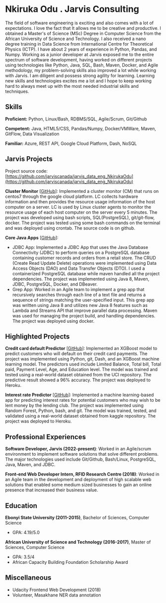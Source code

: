 # Nkiruka Odu . Jarvis Consulting

The field of software engineering is exciting and also comes with a lot of expectations. I love the fact that It allows me to be creative and productive.  I obtained a Master's of Science (MSc) Degree in Computer Science from the African University of Science and Technology. I also received a nano degree training in Data Science from International Centre for Theoretical Physics (ICTP). I have about 2 years of experience in Python, Pandas, and Numpy.  Working as a junior developer at Jarvis exposed me to the entire spectrum of software development, having worked on different projects using technologies like Python, Java, SQL, Bash, Maven, Docker, and Agile methodology, my problem-solving skills also improved a lot while working with Jarvis. I am diligent and possess strong agility for learning. Learning new skills and technologies excites me a lot and I hope to keep working hard to always meet up with the most needed industrial skills and techniques.

## Skills

**Proficient:** Python, Linux/Bash, RDBMS/SQL, Agile/Scrum, Git/Github

**Competent:** Java, HTML5/CSS, Pandas/Numpy, Docker/VMWare, Maven, GitFlow, Data Visualization

**Familiar:** Azure, REST API, Google Cloud Platform, Dash, NoSQL

## Jarvis Projects

Project source code: [https://github.com/jarviscanada/jarvis_data_eng_NkirukaOdu](https://github.com/jarviscanada/jarvis_data_eng_NkirukaOdu)


**Cluster Monitor** [[GitHub](https://github.com/jarviscanada/jarvis_data_eng_NkirukaOdu/tree/master/linux_sql)]: Implemented a cluster monitor (CM) that runs on centos7 through the google cloud platform. LC collects hardware information and then provides the resource usage information of the host computer on a server. LC is used by Linux cluster agents to monitor the resource usage of each host computer on the server every 5 minutes. The project was developed using bash scripts, SQL(PostgreSQL), git/git-flow, docker. The project was tested using some bash commands on the terminal and was deployed using crontab. The source code is on github.

**Core Java Apps** [[GitHub](https://github.com/jarviscanada/jarvis_data_eng_NkirukaOdu/tree/master/core_java)]:
      
  - JDBC App:  Implemented a JDBC App that uses the Java Database Connectivity (JDBC) to perform queries on a PostgreSQL database containing customer records and orders from a retail store. The CRUD (Create Read Update Delete) operations were implemented using Data Access Objects (DAO) and Data Transfer Objects (DTO). I used a containerized PostgreSQL database while maven handled all the project dependencies. The project was implemented using Java 8, Maven, JDBC, PostgreSQL, Docker, and DBeaver.
  - Grep App: Worked in an Agile team to implement a grep app that recursively searches through each line of a text file and returns a sequence of strings matching the user-specified input. This grep app was written using Java 8 and utilizes new Java 8 features such as Lambda and Streams API that improve parallel data processing. Maven was used for managing the project build, and handling dependencies. The project was deployed using docker.


## Highlighted Projects
**Credit card default Predictor** [[GitHub](https://github.com/write2nk/Unit2-example)]: Implemented an XGBoost model to predict customers who will default on their credit card payments. The project was implemented using Python, git, Dash, and an XGBoost machine learning model. The predictors used include Limited Balance, Total bill, Total paid, Payment Level, Age, and Education level. The model was trained and tested using a real-world dataset obtained from the UCI repository. The predictive result showed a 96% accuracy. The project was deployed to Heroku.

**Interest rate Predictor** [[GitHub](https://github.com/write2nk/predict_ir)]: Implemented a machine learning-based app for predicting interest rates for potential customers who may wish to be lent money by the lending club. The project was implemented using Random Forest, Python, bash, and git. The model was trained, tested, and validated using a real-world dataset obtained from kaggle repository. The project was deployed to Heroku.


## Professional Experiences

**Software Developer, Jarvis (2022-present)**: Worked in an Agile/scrum environment to implement software solutions that solve different problems. The major technologies used include Git/Github, Bash/Linux, PostgreSQL, Java, Maven, and JDBC.

**Front-end Web Developer Intern, RFID Research Centre (2018)**: Worked in an Agile team in the development and deployment of high scalable web solutions that enabled some medium sized businesses to gain an online presence that increased their business value.


## Education
**Ebonyi State University (2011-2015)**, Bachelor of Sciences, Computer Science
- GPA: 4.19/5.0

**African University of Science and Technology (2016-2017)**, Master of Sciences, Computer Science
- GPA: 3.5/4
- African Capacity Building Foundation Scholarship Award


## Miscellaneous
- Udacity Frontend Web Development (2018)
- Volunteer, Masakhane NER data annotation